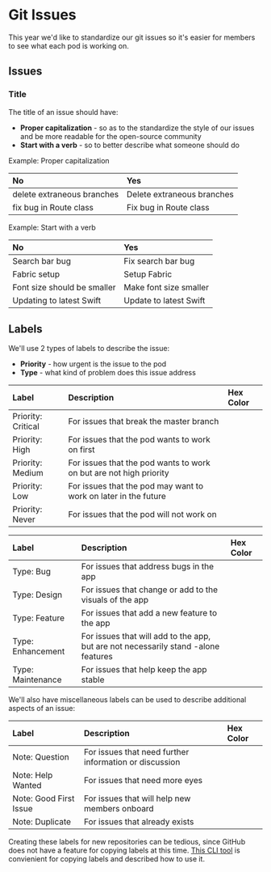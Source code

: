# Git Issues

This year we'd like to standardize our git issues so it's easier for members to see what each pod is working on.

## Issues

### Title

The title of an issue should have:

* **Proper capitalization** - so as to the standardize the style of our issues and be more readable for the open-source community
* **Start with a verb** - so to better describe what someone should do

Example: Proper capitalization

| No | Yes |
| :--- | :--- |
| delete extraneous branches | Delete extraneous branches |
| fix bug in Route class | Fix bug in Route class |

Example: Start with a verb

| No | Yes |
| :--- | :--- |
| Search bar bug | Fix search bar bug |
| Fabric setup | Setup Fabric |
| Font size should be smaller | Make font size smaller |
| Updating to latest Swift | Update to latest Swift |

## Labels

We'll use 2 types of labels to describe the issue:

* **Priority** - how urgent is the issue to the pod
* **Type** - what kind of problem does this issue address

| Label | Description | Hex Color |
| :--- | :--- | :--- |
| Priority: Critical | For issues that break the master branch |  |
| Priority: High | For issues that the pod wants to work on first  |  |
| Priority: Medium | For issues that the pod wants to work on but are not high priority |  |
| Priority: Low | For issues that the pod may want to work on later in the future |  |
| Priority: Never | For issues that the pod will not work on  |  |

| Label | Description | Hex Color |
| :--- | :--- | :--- |
| Type: Bug | For issues that address bugs in the app |  |
| Type: Design | For issues that change or add to the visuals of the app |  |
| Type: Feature | For issues that add a new feature to the app |  |
| Type: Enhancement | For issues that will add to the app, but are not necessarily stand -alone features |  |
| Type: Maintenance | For issues that help keep the app stable |  |

We'll also have miscellaneous labels can be used to describe additional aspects of an issue:

| Label | Description | Hex Color |
| :--- | :--- | :--- |
| Note: Question | For issues that need further information or discussion |  |
| Note: Help Wanted | For issues that need more eyes |  |
| Note: Good First Issue | For issues that will help new members onboard |  |
| Note: Duplicate | For issues that already exists |  |

Creating these labels for new repositories can be tedious, since GitHub does not have a feature for copying labels at this time. [This CLI tool](https://github.com/jvandemo/copy-github-labels-cli) is convienient for copying labels and described how to use it. 

